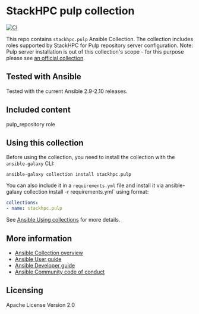 # StackHPC pulp collection

[![CI](https://github.com/stackhpc/ansible-collection-pulp/actions/workflows/main.yml/badge.svg)](https://github.com/stackhpc/ansible-collection-pulp/actions/workflows/main.yml)

This repo contains `stackhpc.pulp` Ansible Collection. The collection includes roles supported by StackHPC for Pulp repository server configuration.
Note: Pulp server installation is out of this collection's scope - for this purpose please see [an official collection](https://galaxy.ansible.com/pulp/pulp_installer).

## Tested with Ansible

Tested with the current Ansible 2.9-2.10 releases.

## Included content

pulp_repository role

## Using this collection

Before using the collection, you need to install the collection with the `ansible-galaxy` CLI:

    ansible-galaxy collection install stackhpc.pulp

You can also include it in a `requirements.yml` file and install it via ansible-galaxy collection install -r requirements.yml` using format:

```yaml
collections:
- name: stackhpc.pulp
```

See [Ansible Using collections](https://docs.ansible.com/ansible/latest/user_guide/collections_using.html) for more details.

## More information

- [Ansible Collection overview](https://github.com/ansible-collections/overview)
- [Ansible User guide](https://docs.ansible.com/ansible/latest/user_guide/index.html)
- [Ansible Developer guide](https://docs.ansible.com/ansible/latest/dev_guide/index.html)
- [Ansible Community code of conduct](https://docs.ansible.com/ansible/latest/community/code_of_conduct.html)

## Licensing

Apache License Version 2.0
